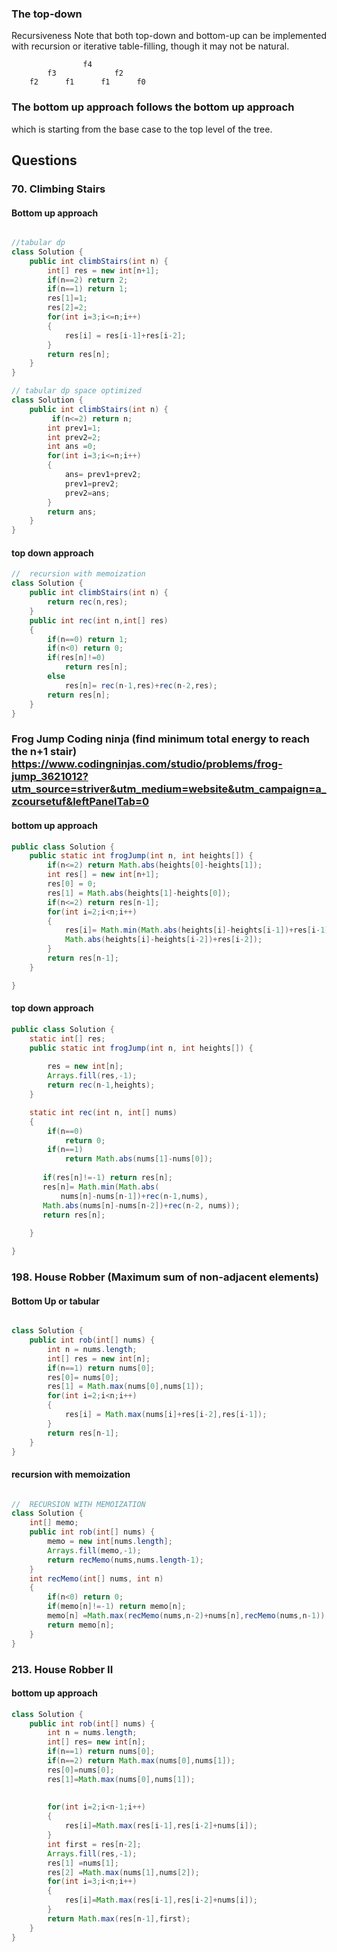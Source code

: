 ### The top-down 

Recursiveness
Note that both top-down and bottom-up can be implemented with recursion or iterative table-filling, though it may not be natural.
```
                f4
        f3             f2
    f2      f1      f1      f0
 ``` 

### The bottom up approach follows the bottom up approach
which is starting from the base case to the top level of the tree.


## Questions

### 70. Climbing Stairs

#### Bottom up approach
```java

//tabular dp
class Solution {
    public int climbStairs(int n) {
        int[] res = new int[n+1];
        if(n==2) return 2;
        if(n==1) return 1;
        res[1]=1;
        res[2]=2;
        for(int i=3;i<=n;i++)
        {
            res[i] = res[i-1]+res[i-2];
        }   
        return res[n];
    }
}

// tabular dp space optimized
class Solution {
    public int climbStairs(int n) {
         if(n<=2) return n;
        int prev1=1;
        int prev2=2;
        int ans =0;
        for(int i=3;i<=n;i++)
        {
            ans= prev1+prev2;
            prev1=prev2;
            prev2=ans;
        }
        return ans;
    }
}
```


#### top down approach
```java
//  recursion with memoization
class Solution {
    public int climbStairs(int n) {
        return rec(n,res);
    }
    public int rec(int n,int[] res)
    {
        if(n==0) return 1;
        if(n<0) return 0;
        if(res[n]!=0) 
            return res[n];
        else
            res[n]= rec(n-1,res)+rec(n-2,res);
        return res[n];
    }
}
```

### Frog Jump  Coding ninja (find minimum total energy to reach the n+1 stair) https://www.codingninjas.com/studio/problems/frog-jump_3621012?utm_source=striver&utm_medium=website&utm_campaign=a_zcoursetuf&leftPanelTab=0

#### bottom up approach
```java
public class Solution {
    public static int frogJump(int n, int heights[]) {
        if(n<=2) return Math.abs(heights[0]-heights[1]);
        int res[] = new int[n+1];
        res[0] = 0;
        res[1] = Math.abs(heights[1]-heights[0]);
        if(n<=2) return res[n-1];
        for(int i=2;i<n;i++)
        {
            res[i]= Math.min(Math.abs(heights[i]-heights[i-1])+res[i-1],
            Math.abs(heights[i]-heights[i-2])+res[i-2]);
        }
        return res[n-1];
    }

}
```

#### top down approach
```java
public class Solution {
    static int[] res; 
    public static int frogJump(int n, int heights[]) {
        
        res = new int[n];
        Arrays.fill(res,-1);
        return rec(n-1,heights);
    }

    static int rec(int n, int[] nums)
    {   
        if(n==0)
            return 0;
        if(n==1)
            return Math.abs(nums[1]-nums[0]);
       
       if(res[n]!=-1) return res[n];
       res[n]= Math.min(Math.abs(
           nums[n]-nums[n-1])+rec(n-1,nums),
       Math.abs(nums[n]-nums[n-2])+rec(n-2, nums));
       return res[n];
                
    }

}
```

### 198. House Robber  (Maximum sum of non-adjacent elements)

#### Bottom Up or tabular
```java

class Solution {
    public int rob(int[] nums) {
        int n = nums.length;
        int[] res = new int[n];
        if(n==1) return nums[0];
        res[0]= nums[0];
        res[1] = Math.max(nums[0],nums[1]);
        for(int i=2;i<n;i++)
        {
            res[i] = Math.max(nums[i]+res[i-2],res[i-1]);
        }
        return res[n-1];
    }
}
```

#### recursion with memoization

```java

//  RECURSION WITH MEMOIZATION
class Solution {
    int[] memo;
    public int rob(int[] nums) {
        memo = new int[nums.length];
        Arrays.fill(memo,-1);
        return recMemo(nums,nums.length-1);
    }
    int recMemo(int[] nums, int n)
    {
        if(n<0) return 0;
        if(memo[n]!=-1) return memo[n];
        memo[n] =Math.max(recMemo(nums,n-2)+nums[n],recMemo(nums,n-1));
        return memo[n];
    }
}

```


### 213. House Robber II
#### bottom  up approach
```java
class Solution {
    public int rob(int[] nums) {
        int n = nums.length;
        int[] res= new int[n];
        if(n==1) return nums[0];
        if(n==2) return Math.max(nums[0],nums[1]);
        res[0]=nums[0];
        res[1]=Math.max(nums[0],nums[1]);
      
       
        for(int i=2;i<n-1;i++)
        {
            res[i]=Math.max(res[i-1],res[i-2]+nums[i]);
        }
        int first = res[n-2];
        Arrays.fill(res,-1);
        res[1] =nums[1];
        res[2] =Math.max(nums[1],nums[2]);
        for(int i=3;i<n;i++)
        {
            res[i]=Math.max(res[i-1],res[i-2]+nums[i]);
        }
        return Math.max(res[n-1],first);
    }
}
```

